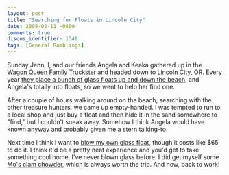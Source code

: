 ```yaml
---
layout: post
title: "Searching for Floats in Lincoln City"
date: 2008-02-11 -0800
comments: true
disqus_identifier: 1348
tags: [General Ramblings]
---
```

Sunday Jenn, I, and our friends Angela and Keaka gathered up in the
[Wagon Queen Family Truckster](http://www.imdb.com/title/tt0085995/) and
headed down to [Lincoln City, OR](http://www.oregoncoast.org/home.php).
Every year [they place a bunch of glass floats up and down the
beach](http://www.oregoncoast.org/pages/glass-floats.php), and Angela's
totally into floats, so we went to help her find one.

After a couple of hours walking around on the beach, searching with the
other treasure hunters, we came up empty-handed. I was tempted to run to
a local shop and just buy a float and then hide it in the sand somewhere
to "find," but I couldn't sneak away. Somehow I think Angela would have
known anyway and probably given me a stern talking-to.

Next time I think I want to [blow my own glass
float](http://www.oregoncoast.org/foundry/), though it costs like \$65
to do it. I think it'd be a pretty neat experience and you'd get to take
something cool home. I've never blown glass before. I did get myself
some [Mo's clam chowder](http://www.moschowder.com), which is always
worth the trip. And now, back to work!

